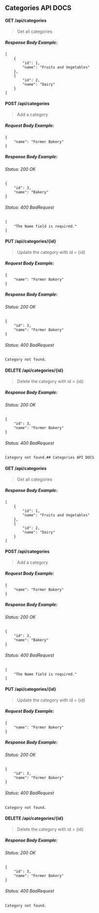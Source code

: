 ## Categories API DOCS

#### GET /api/categories

> Get all categories

##### Response Body Example:

    [
        {
            "id": 1,
            "name": "Fruits and Vegetables"
        },
        {
            "id": 2,
            "name": "Dairy"
        } 
    ]
#### POST /api/categories
> Add a category

##### Request Body Example:

    {
    	"name": "Former Bakery"
    }
##### Response Body Example:
###### Status: 200 OK

    {
        "id": 3,
        "name": "Bakery"
    }
###### Status: 400 BadRequest

    [
        "The Name field is required."
    ]
#### PUT /api/categories/{id}
> Update the category with id = {id}
##### Request Body Example:

    {
    	"name": "Former Bakery"
    }
##### Response Body Example:
###### Status: 200 OK

    {
        "id": 3,
        "name": "Former Bakery"
    }
###### Status: 400 BadRequest

    Category not found.
#### DELETE /api/categories/{id}
> Delete the category with id = {id}
##### Response Body Example:
###### Status: 200 OK

    {
        "id": 3,
        "name": "Former Bakery"
    }
###### Status: 400 BadRequest

    Category not found.## Categories API DOCS

#### GET /api/categories

> Get all categories

##### Response Body Example:

    [
        {
            "id": 1,
            "name": "Fruits and Vegetables"
        },
        {
            "id": 2,
            "name": "Dairy"
        } 
    ]
#### POST /api/categories
> Add a category

##### Request Body Example:

    {
    	"name": "Former Bakery"
    }
##### Response Body Example:
###### Status: 200 OK

    {
        "id": 3,
        "name": "Bakery"
    }
###### Status: 400 BadRequest

    [
        "The Name field is required."
    ]
#### PUT /api/categories/{id}
> Update the category with id = {id}
##### Request Body Example:

    {
    	"name": "Former Bakery"
    }
##### Response Body Example:
###### Status: 200 OK

    {
        "id": 3,
        "name": "Former Bakery"
    }
###### Status: 400 BadRequest

    Category not found.
#### DELETE /api/categories/{id}
> Delete the category with id = {id}
##### Response Body Example:
###### Status: 200 OK

    {
        "id": 3,
        "name": "Former Bakery"
    }
###### Status: 400 BadRequest

    Category not found.
